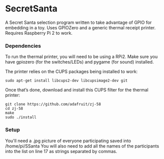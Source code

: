 # SecretSanta
A Secret Santa selection program written to take advantage of GPIO for embedding in a toy. Uses GPIOZero and a generic thermal receipt printer. Requires Raspberry Pi 2 to work.


### Dependencies
To run the thermal printer, you will need to be using a RPi2.
Make sure you have gpiozero (for the switches/LEDs) and pygame (for sound) installed. 

The printer relies on the CUPS packages being installed to work:
  ```
  sudo apt-get install libcups2-dev libcupsimage2-dev git
  ```
  Once that’s done, download and install this CUPS filter for the thermal printer:
 ```
 git clone https://github.com/adafruit/zj-58
cd zj-58
make
sudo ./install
```

### Setup
You'll need a .jpg picture of everyone participating saved into /home/pi/SSanta
You will also need to add all the names of the participants into the list on line 17 as strings separated by commas.

